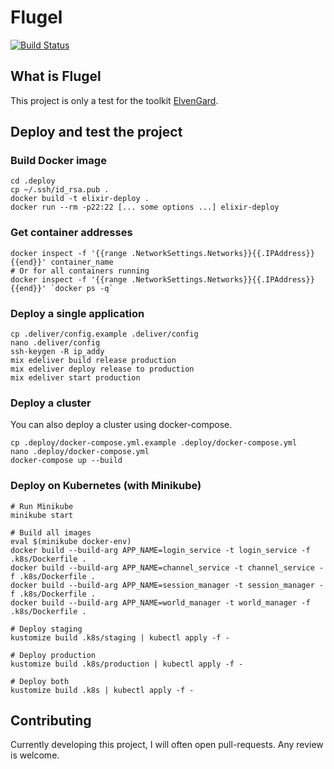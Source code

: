 # Flugel

[![Build Status](https://travis-ci.com/ImNotAVirus/Flugel-NostaleEmu.svg?branch=master)](https://travis-ci.com/ImNotAVirus/Flugel-NostaleEmu)

## What is Flugel

This project is only a test for the toolkit [ElvenGard](https://github.com/ImNotAVirus/ElvenGard_V2).

## Deploy and test the project

### Build Docker image

    cd .deploy
    cp ~/.ssh/id_rsa.pub .
    docker build -t elixir-deploy .
    docker run --rm -p22:22 [... some options ...] elixir-deploy

### Get container addresses

    docker inspect -f '{{range .NetworkSettings.Networks}}{{.IPAddress}}{{end}}' container_name
    # Or for all containers running
    docker inspect -f '{{range .NetworkSettings.Networks}}{{.IPAddress}}{{end}}' `docker ps -q`

### Deploy a single application

    cp .deliver/config.example .deliver/config
    nano .deliver/config
    ssh-keygen -R ip_addy
    mix edeliver build release production
    mix edeliver deploy release to production
    mix edeliver start production

### Deploy a cluster

You can also deploy a cluster using docker-compose.

    cp .deploy/docker-compose.yml.example .deploy/docker-compose.yml
    nano .deploy/docker-compose.yml
    docker-compose up --build

### Deploy on Kubernetes (with Minikube)

    # Run Minikube
    minikube start

    # Build all images
    eval $(minikube docker-env)
    docker build --build-arg APP_NAME=login_service -t login_service -f .k8s/Dockerfile .
    docker build --build-arg APP_NAME=channel_service -t channel_service -f .k8s/Dockerfile .
    docker build --build-arg APP_NAME=session_manager -t session_manager -f .k8s/Dockerfile .
    docker build --build-arg APP_NAME=world_manager -t world_manager -f .k8s/Dockerfile .

    # Deploy staging
    kustomize build .k8s/staging | kubectl apply -f -

    # Deploy production
    kustomize build .k8s/production | kubectl apply -f -

    # Deploy both
    kustomize build .k8s | kubectl apply -f -

## Contributing

Currently developing this project, I will often open pull-requests. Any review is welcome.
